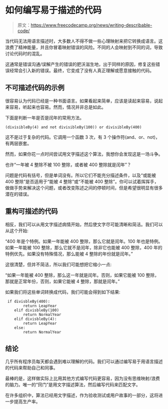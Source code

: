 # 如何编写易于描述的代码

> 原文：<https://www.freecodecamp.org/news/writing-describable-code/>

当代码无法用语言描述时，大多数人不得不做一些心理映射来把它转换成语言。这浪费了精神能量，并且你冒着映射错误的风险。不同的人会映射到不同的词，导致讨论代码时的混乱。

这通常是错误沟通/误解产生的错误的肥沃滋生地，出于同样的原因，修复这些错误经常会引入新的错误。最终，它变成了没有人真正理解或愿意接触的代码。

## 不可描述代码的示例

很容易认为代码已经是一种书面语言。如果看起来简单，应该是读起来容易，说起来容易，听起来也容易。然而，情况并非总是如此。

下面是判断一年是否是闰年的常用方法。

```
(divisibleBy(4) and not divisibleBy(100)) or divisibleBy(400) 
```

这不是过于复杂的代码。它调用一个函数 3 次，有 3 个操作符(and、or、not)，有两层嵌套。

然而，如果你花一点时间尝试用文字描述这个算法，我想你会发现这是一场斗争。

也许“一年被 4 整除不被 100 整除，或者被 400 整除就是闰年”？

问题是代码有括号，但是单词没有。所以它们不能充分描述条件，以及“或能被 400 整除”是否适用于“能被 4 整除”或“不能被 400 整除”。你可以试着挥挥手，做做手势来解决这个问题，或者改变陈述之间的停顿时间，但是希望很明显有很多潜在的错误。

## 重构可描述的代码

相反，我们可以从用文字描述病情开始，然后使文字尽可能清晰和简洁。我们可以从这个开始:

“400 年是个特例。如果一年能被 400 整除，那么它就是闰年。100 年也是特例。如果一年能被 100 整除，那么它就不是闰年，除非它也能被 400 整除，400 年的特例优先。如果没有特殊情况，那么能被 4 整除的年份就是闰年。”

这很清楚，但并不简洁，所以我们可能想把它缩小一点:

“如果一年能被 400 整除，那么这一年就是闰年。否则，如果它能被 100 整除，那就是正常年份，否则，如果它能被 4 整除，那就是闰年。”

如果我们将这些单词转换成代码，我们可能会得到如下结果:

```
 if divisbleBy(400):
		return LeapYear
	elif divisbleBy(100)
		return NormalYear
	elif divisbleBy(4):
		return LeapYear
	else:
		return NormalYear 
```

## 结论

几乎所有程序员每天都会遇到难以理解的代码。我们可以通过编写易于用语言描述的代码来帮助自己和同事。

最棒的是，这样做实际上比用其他方式编写代码更容易，因为没有思维映射/浪费的脑力。唯一的“窍门”是用文字描述算法，然后编写代码来匹配文字。

在许多组织中，算法已经用文字描述，作为验收测试或用户故事的一部分，这将进一步提高生产率。